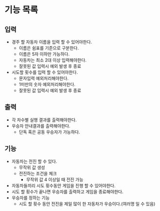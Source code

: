 # 기능 목록

## 입력

* 경주 할 자동차 이름을 입력 할 수 있어야한다.
    * 이름은 쉼표를 기준으로 구분한다.
    * 이름은 5자 이하만 가능하다.
    * 자동차는 최소 2대 이상 입력해야한다.
    * 잘못된 값 입력시 예외 발생 후 종료
* 시도할 횟수를 입력 할 수 있어야한다.
    * 문자입력 예외처리해야한다.
    * 1미만의 숫자 예외처리해야한다.
    * 잘못된 값 입력시 예외 발생 후 종료

## 출력

* 각 차수별 실행 결과를 출력해야한다.
* 우승자 안내결과를 출력해야한다.
    * 단독 혹은 공동 우승자가 가능하다.

## 기능

* 자동차는 전진 할 수 있다.
    * 무작위 값 생성
    * 전진하는 조건을 체크
        * 무작위 값 4 이상일 때 전진 가능
* 자동차들끼리 시도 휫수동안 게임을 진행 할 수 있어야한다.
* 시도 할 횟수가 끝나면 우승자를 출력하고 게임을 종료해야한다.
* 우승자를 정하는 기능
    * 시도 할 횟수 동안 전진을 제일 많이 한 자동차가 우승이다.(여러명 일 수 있음)
